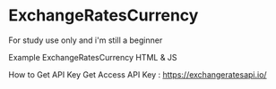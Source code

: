 # ExchangeRatesCurrency
For study use only and i'm still a beginner

Example ExchangeRatesCurrency HTML & JS

How to Get API Key
Get Access API Key : https://exchangeratesapi.io/
